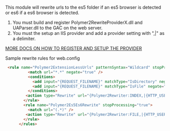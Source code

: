 This module will rewrite urls to the es5 folder if an es5 browser is detected or es6 if a es6 browser is detected.

1. You must build and register Polymer2RewriteProviderX.dll and UAParser.dll to the GAC on the web server.  
2. You must the setup an IIS provider and add a provider setting with ",|" as a delimiter.

[MORE DOCS ON HOW TO REGISTER AND SETUP THE PROVIDER](https://docs.microsoft.com/en-us/iis/extensions/url-rewrite-module/developing-a-custom-rewrite-provider-for-url-rewrite-module)


Sample rewrite rules for web.config
``` html
 <rule name="Polymer2ExtensionLessUrls" patternSyntax="Wildcard" stopProcessing="true">
          <match url="*.*" negate="true" />
          <conditions>
            <add input="{REQUEST_FILENAME}" matchType="IsDirectory" negate="true" />
            <add input="{REQUEST_FILENAME}" matchType="IsFile" negate="true" />
          </conditions>
         <action type="Rewrite" url="{Polymer2Rewriter:INDEX,|{HTTP_USER_AGENT},|{QUERY_STRING},|{URL}}" />
        </rule>		
        <rule name="Polymer2Es5Es6Rewrite" stopProcessing="true">
          <match url="(.*)" />
         <action type="Rewrite" url="{Polymer2Rewriter:FILE,|{HTTP_USER_AGENT},|{QUERY_STRING},|{URL}}" />
        </rule>   
      </rules>

```
